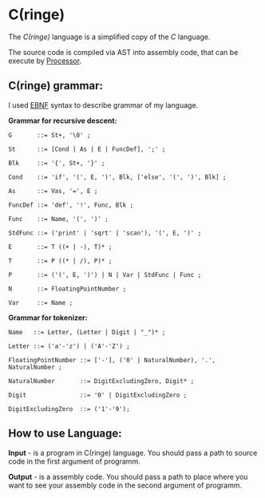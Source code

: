 # С(ringe)
The *С(ringe)* language is a simplified copy of the *C* language. 

The source code is compiled via AST into assembly code, that can be execute by [Processor](https://github.com/RomanKorostinskiy/Processor).


## С(ringe) grammar:
I used [EBNF](https://en.wikipedia.org/wiki/Extended_Backus%E2%80%93Naur_form) syntax to describe grammar of my language.

**Grammar for recursive descent:**
```
G  		::= St+, '\0' ;

St 		::= [Cond | As | E | FuncDef], ';' ;

Blk 	::= '{', St+, '}' ;

Cond 	::= 'if', '(', E, ')', Blk, ['else', '(', ')', Blk] ;

As 		::= Vas, '=', E ;

FuncDef ::= 'def', '!', Func, Blk ;

Func 	::= Name, '(', ')' ;

StdFunc ::= ('print' | 'sqrt' | 'scan'), '(', E, ')' ;

E 		::= T ((+ | -), T)* ;

T 		::= P ((* | /), P)* ;

P 		::= ('(', E, ')') | N | Var | StdFunc | Func ;

N 		::= FloatingPointNumber ;

Var 	::= Name ;
```

**Grammar for tokenizer:**
```
Name   ::= Letter, (Letter | Digit | "_")* ;

Letter ::= ('a'-'z') | ('A'-'Z') ;
```
```
FloatingPointNumber ::= ['-'], ('0' | NaturalNumber), '.', NaturalNumber ;

NaturalNumber       ::= DigitExcludingZero, Digit* ;

Digit               ::= '0' | DigitExcludingZero ;

DigitExcludingZero  ::= ('1'-'9');
```

## How to use Language:
**Input** - is a program in С(ringe) language. You should pass a path to source code in the first argument of programm.

**Output** - is a assembly code. You should pass a path to place where you want to see your assembly code in the second argument of programm.